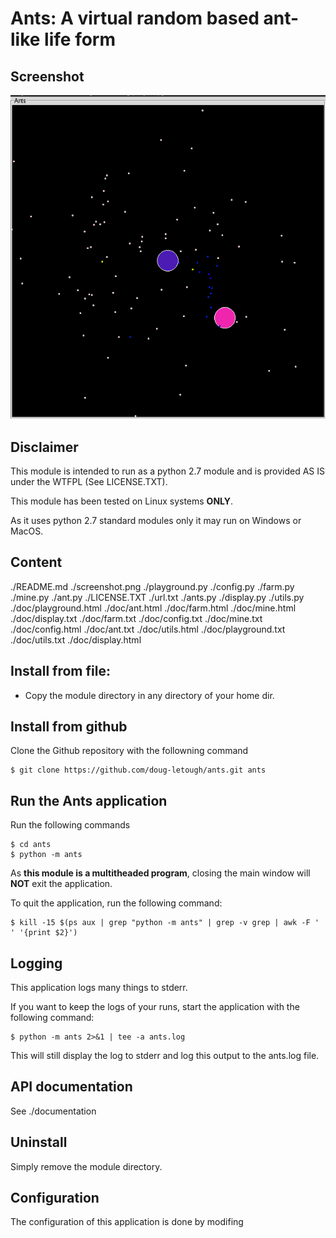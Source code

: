 # Ants: A virtual random based ant-like life form


## Screenshot

![Ants screenshot](screenshot.png)

## Disclaimer

This module is intended to run as a python 2.7 module and is provided AS IS under the WTFPL (See LICENSE.TXT).

This module has been tested on Linux systems **ONLY**.

As it uses python 2.7 standard modules only it may run on Windows or MacOS.


## Content

./README.md
./screenshot.png
./playground.py
./config.py
./farm.py
./mine.py
./ant.py
./LICENSE.TXT
./url.txt
./ants.py
./display.py
./utils.py
./doc/playground.html
./doc/ant.html
./doc/farm.html
./doc/mine.html
./doc/display.txt
./doc/farm.txt
./doc/config.txt
./doc/mine.txt
./doc/config.html
./doc/ant.txt
./doc/utils.html
./doc/playground.txt
./doc/utils.txt
./doc/display.html


## Install from file:

* Copy the module directory in any directory of your home dir.

## Install from github

Clone the Github repository with the followning command

```
$ git clone https://github.com/doug-letough/ants.git ants
```


## Run the Ants application

Run the following commands

```
$ cd ants
$ python -m ants
```

As **this module is a multitheaded program**, closing the main window will **NOT** exit the application.

To quit the application, run the following command:

```
$ kill -15 $(ps aux | grep "python -m ants" | grep -v grep | awk -F ' ' '{print $2}')
```


## Logging

This application logs many things to stderr.

If you want to keep the logs of your runs, start the application with the following command:

```
$ python -m ants 2>&1 | tee -a ants.log
```

This will still display the log to stderr and log this output to the ants.log file.

## API documentation

See ./documentation

## Uninstall

Simply remove the module directory. 


## Configuration

The configuration of this application is done by modifing
